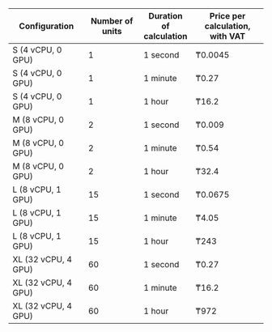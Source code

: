 Configuration | Number of units |  Duration of <br>calculation | Price per calculation, <br>with VAT
 ----- | ---- | ---- | ----
S (4 vCPU, 0 GPU) | 1  | 1 second | ₸0.0045 
S (4 vCPU, 0 GPU) | 1  | 1 minute | ₸0.27
S (4 vCPU, 0 GPU) | 1  | 1 hour | ₸16.2
M (8 vCPU, 0 GPU) | 2 | 1 second | ₸0.009
M (8 vCPU, 0 GPU) | 2 | 1 minute | ₸0.54
M (8 vCPU, 0 GPU) | 2 | 1 hour | ₸32.4
L (8 vCPU, 1 GPU) | 15 | 1 second | ₸0.0675 
L (8 vCPU, 1 GPU) | 15 | 1 minute | ₸4.05
L (8 vCPU, 1 GPU) | 15 | 1 hour | ₸243
XL (32 vCPU, 4 GPU) | 60 | 1 second  | ₸0.27
XL (32 vCPU, 4 GPU) | 60 | 1 minute  | ₸16.2
XL (32 vCPU, 4 GPU) | 60 | 1 hour  | ₸972